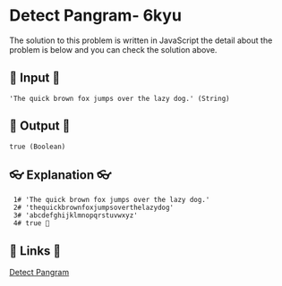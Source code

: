 # Detect Pangram- 6kyu

The solution to this problem is written in JavaScript the detail about the problem is below and you can check the solution above.

## 🥚 Input 🥚

```
'The quick brown fox jumps over the lazy dog.' (String)
```

## 🐣 Output 🐣

```
true (Boolean)
```

## 👓 Explanation 👓

```
 1# 'The quick brown fox jumps over the lazy dog.'
 2# 'thequickbrownfoxjumpsoverthelazydog'
 3# 'abcdefghijklmnopqrstuvwxyz'
 4# true 🎉
```

## 🔗 Links 🔗

[Detect Pangram](https://www.codewars.com/kata/545cedaa9943f7fe7b000048)
